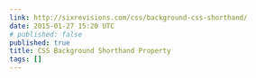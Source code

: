 ```yaml
---
link: http://sixrevisions.com/css/background-css-shorthand/
date: 2015-01-27 15:20 UTC
# published: false
published: true
title: CSS Background Shorthand Property
tags: []
---
```



